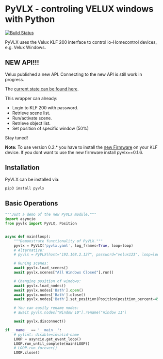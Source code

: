 PyVLX - controling VELUX windows with Python
============================================

[![Build Status](https://travis-ci.org/Julius2342/pyvlx.svg?branch=master)](https://travis-ci.org/Julius2342/pyvlx)

PyVLX uses the Velux KLF 200 interface to control io-Homecontrol devices, e.g. Velux Windows.

NEW API!!!
----------

Velux published a new API. Connecting to the new API is still work in progress.

The [current state can be found here](https://github.com/Julius2342/pyvlx/blob/master/examples/demo.py).

This wrapper can already:

* Login to KLF 200 with password.
* Retrieve scene list.
* Run/activate scene.
* Retrieve object list.
* Set position of specific window (50%)

Stay tuned!

**Note:** To use version 0.2.\* you have to install the [new Firmware](https://www.velux.com/api/klf200) on your KLF device. If you dont want to use the new firmware install pyvlx==0.1.6.

Installation
------------

PyVLX can be installed via:

```bash
pip3 install pyvlx
```

Basic Operations
----------------

```python
"""Just a demo of the new PyVLX module."""
import asyncio
from pyvlx import PyVLX, Position


async def main(loop):
    """Demonstrate functionality of PyVLX."""
    pyvlx = PyVLX('pyvlx.yaml', log_frames=True, loop=loop)
    # Alternative:
    # pyvlx = PyVLX(host="192.168.2.127", password="velux123", loop=loop)

    # Runing scenes:
    await pyvlx.load_scenes()
    await pyvlx.scenes["All Windows Closed"].run()

    # Changing position of windows:
    await pyvlx.load_nodes()
    await pyvlx.nodes['Bath'].open()
    await pyvlx.nodes['Bath'].close()
    await pyvlx.nodes['Bath'].set_position(Position(position_percent=45))

    # You can easily rename nodes:
    # await pyvlx.nodes["Window 10"].rename("Window 11")

    await pyvlx.disconnect()

if __name__ == '__main__':
    # pylint: disable=invalid-name
    LOOP = asyncio.get_event_loop()
    LOOP.run_until_complete(main(LOOP))
    # LOOP.run_forever()
    LOOP.close()
```


